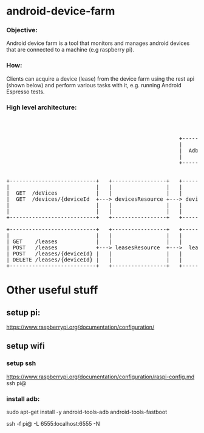 # android-device-farm

### Objective:

Android device farm is a tool that monitors and manages android devices that are connected to a machine (e.g raspberry pi).

### How:

Clients can acquire a device (lease) from the device farm using the rest api (shown below) and perform various tasks with it, e.g. running Android Espresso tests.

### High level architecture:

<pre>

                                                                                                       +-+
                                                                                               +------^+ | device1
                                                      +---------------+     +-----------+      |       +-+   .
                                                      |               |     |           +------+             .
                                                      |  AdbMonitor   +----->   adb     |                    .
                                                      |               |     |           +------+       +-+   .
                                                      +-------+-------+     +-----------+      +------^+ | deviceN
                                                              |                                        +-+
                                                              |
+---------------------------+   +-----------------+   +-------v---------+   +-----------------+
|                           |   |                 |   |                 |   |                 |      XXXXXXXXXXXXX
|  GET  /deVices            |   |                 |   |                 |   |                 |     X             X
|  GET  /devices/{deviceId  +---> devicesResource +---> devicesService  +--->   devicesDao    +--->X devicesStore  X
|                           |   |                 |   |                 |   |                 |    X               X
|                           |   |                 |   |                 |   |                 |     X             X
+---------------------------+   +-----------------+   +-----------------+   +-----------------+      XXXXXXXXXXXXX

+---------------------------+   +-----------------+   +-----------------+   +-----------------+
|                           |   |                 |   |                 |   |                 |      XXXXXXXXXXXXX
| GET    /leases            |   |                 |   |                 |   |                 |     X             X
| POST   /leases            +---> leasesResource  +--->  leasesService  +--->    leasesDao    +--->X leasesStore   X
| POST   /leases/{deviceId} |   |                 |   |                 |   |                 |    X               X
| DELETE /leases/{deviceId} |   |                 |   |                 |   |                 |     X             X
+---------------------------+   +-----------------+   +-----------------+   +-----------------+      XXXXXXXXXXXXX
</pre>

# Other useful stuff

## setup pi:
https://www.raspberrypi.org/documentation/configuration/
## setup wifi

### setup ssh
https://www.raspberrypi.org/documentation/configuration/raspi-config.md
ssh pi@<ip>

### install adb:
sudo apt-get install -y android-tools-adb android-tools-fastboot

ssh -f pi@<ip> -L 6555:localhost:6555 -N
